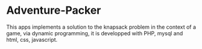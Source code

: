 # Adventure-Packer
This apps implements a solution to the knapsack problem in the context of a game, via dynamic programming, it is developped with PHP, mysql and html, css, javascript.
